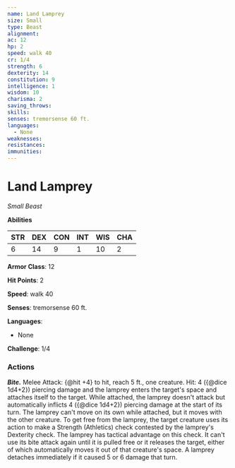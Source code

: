 ```yaml
---
name: Land Lamprey
size: Small
type: Beast
alignment: 
ac: 12
hp: 2
speed: walk 40
cr: 1/4
strength: 6
dexterity: 14
constitution: 9
intelligence: 1
wisdom: 10
charisma: 2
saving_throws:
skills:
senses: tremorsense 60 ft.
languages:
  - None
weaknesses:
resistances:
immunities:
---
```


# Land Lamprey

*Small Beast*

**Abilities**

| STR | DEX | CON | INT | WIS | CHA |
| --- | --- | --- | --- | --- | --- |
| 6 | 14 | 9 | 1 | 10 | 2 |

**Armor Class**: 12

**Hit Points**: 2

**Speed**: walk 40

**Senses**: tremorsense 60 ft.

**Languages**:
  - None

**Challenge**: 1/4

### Actions
***Bite.*** Melee Attack: {@hit +4} to hit, reach 5 ft., one creature. Hit: 4 ({@dice 1d4+2}) piercing damage and the lamprey enters the target's space and attaches itself to the target. While attached, the lamprey doesn't attack but automatically inflicts 4 ({@dice 1d4+2}) piercing damage at the start of its turn. The lamprey can't move on its own while attached, but it moves with the other creature. To get free from the lamprey, the target creature uses its action to make a Strength (Athletics) check contested by the lamprey's Dexterity check. The lamprey has tactical advantage on this check. It can't use its bite attack again until it is pulled free or it releases the target, either of which automatically moves it out of that creature's space. A lamprey detaches immediately if it caused 5 or 6 damage that turn.

